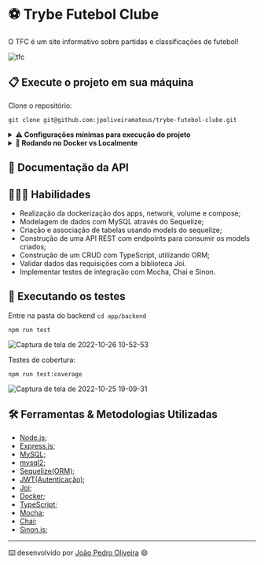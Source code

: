 
# ⚽ Trybe Futebol Clube

O TFC é um site informativo sobre partidas e classificações de futebol!

![tfc](https://user-images.githubusercontent.com/99822908/197893222-e9b8bf64-e6cb-415d-b273-ff045ff426cd.png)


## 📋 Execute o projeto em sua máquina

Clone o repositório:

```
git clone git@github.com:jpoliveiramateus/trybe-futebol-clube.git
```

<details>
<summary><strong> ⚠️ Configurações mínimas para execução do projeto</strong></summary><br />

Na sua máquina você deve ter:

 - Sistema Operacional Distribuição Unix
 - Node versão 16
 - Docker
 - Docker-compose versão >=1.29.2

➡️ O `node` deve ter versão igual ou superior à `16.14.0 LTS`:
  - Para instalar o nvm, [acesse esse link](https://github.com/nvm-sh/nvm#installing-and-updating);
  - Rode os comandos abaixo para instalar a versão correta de `node` e usá-la:
    - `nvm install 16.14 --lts`
    - `nvm use 16.14`
    - `nvm alias default 16.14`

➡️ O`docker-compose` deve ter versão igual ou superior à`ˆ1.29.2`:
  * Use esse [link de referência para realizar a instalação corretamente no ubuntu](https://app.betrybe.com/learn/course/5e938f69-6e32-43b3-9685-c936530fd326/module/94d0e996-1827-4fbc-bc24-c99fb592925b/section/5987fa2d-0d04-45b2-9d91-1c2ffce09862/day/2f1a5c4d-74b1-488a-8d9b-408682c93724/lesson/b883b81d-21f6-4b60-aa62-8508f6017ea0);
  * Acesse o [link da documentação oficial com passos para desinstalar](https://docs.docker.com/compose/install/#uninstallation) caso necessário.

</details>

<details>
  <summary><strong>🐋 Rodando no Docker vs Localmente</strong></summary>
  
  <br/>

  > :information_source: Rode os serviços com o comando `docker-compose up -d --build`.

</details>

## 🔎 Documentação da API

## 👨🏻‍💻 Habilidades

- Realização da dockerização dos apps, network, volume e compose;
- Modelagem de dados com MySQL através do Sequelize;
- Criação e associação de tabelas usando models do sequelize;
- Construção de uma API REST com endpoints para consumir os models criados;
- Construção de um CRUD com TypeScript, utilizando ORM;
- Validar dados das requisições com a biblioteca Joi.
- Implementar testes de integração com Mocha, Chai e Sinon.

## 🧪 Executando os testes

Entre na pasta do backend ```cd app/backend```

```
npm run test
```

![Captura de tela de 2022-10-26 10-52-53](https://user-images.githubusercontent.com/99822908/198052383-4fcb9b71-4147-48a2-ae1d-74495e34c93d.png)

Testes de cobertura:

```
npm run test:coverage
```

![Captura de tela de 2022-10-25 19-09-31](https://user-images.githubusercontent.com/99822908/198052434-3084e8f0-3609-4a8a-b8f7-b015cd7308f4.png)


## 🛠️ Ferramentas & Metodologias Utilizadas

- [Node.js](https://nodejs.org/en/);
- [Express.js](https://expressjs.com/);
- [MySQL](https://www.mysql.com/);
- [mysql2](https://www.npmjs.com/package/mysql2);
- [Sequelize(ORM)](https://sequelize.org/);
- [JWT(Autenticação)](https://jwt.io/);
- [Joi](https://joi.dev/api/?v=17.6.0);
- [Docker](https://www.docker.com/);
- [TypeScript](https://www.typescriptlang.org/);
- [Mocha](https://mochajs.org/);
- [Chai](https://www.chaijs.com/);
- [Sinon.js](https://sinonjs.org/);

---
⌨️ desenvolvido por [João Pedro Oliveira](https://www.linkedin.com/in/jpoliveira7/) 😄

